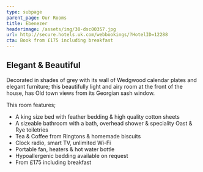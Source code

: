 ```yaml
---
type: subpage
parent_page: Our Rooms
title: Ebenezer
headerimage: /assets/img/30-dsc00357.jpg
url: http://secure.hotels.uk.com/webbookings/?HotelID=12288
cta: Book from £175 including breakfast
---
```

## Elegant & Beautiful
Decorated in shades of grey with its wall of Wedgwood calendar plates and elegant furniture; this beautifully light and airy room at the front of the house, has Old town views from its Georgian sash window. 

This room features; 

* A king size bed with feather bedding & high quality cotton sheets
* A sizeable bathroom with a bath, overhead shower & speciality Oast & Rye toiletries 
* Tea & Coffee from Ringtons & homemade biscuits 
* Clock radio, smart TV, unlimited Wi-Fi
* Portable fan, heaters & hot water bottle
* Hypoallergenic bedding available on request
* From £175 including breakfast
